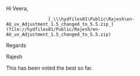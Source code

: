 Hi Veera,

 

                    [_\\\hydfiles01\Public\Rajesh\en-AU_uv_Adjustment_1.5_changed_to_5.5.zip_](file://hydfiles01/Public/Rajesh/en-AU_uv_Adjustment_1.5_changed_to_5.5.zip)

 

Regards

Rajesh

 This has been voted the best so far.
